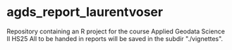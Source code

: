 # agds_report_laurentvoser
Repository containing an R project for the course Applied Geodata Science II HS25
All to be handed in reports will be saved in the subdir "./vignettes".